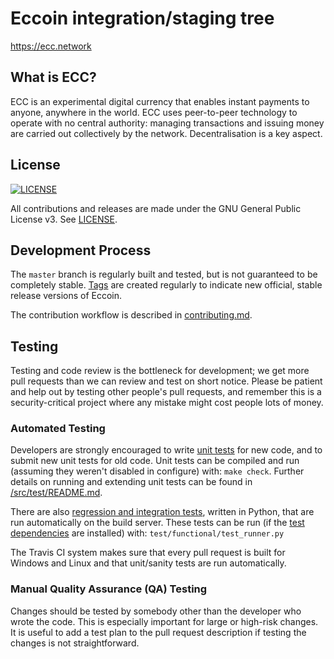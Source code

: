 Eccoin integration/staging tree
=====================================

https://ecc.network

What is ECC?
----------------

ECC is an experimental digital currency that enables instant payments to
anyone, anywhere in the world. ECC uses peer-to-peer technology to operate
with no central authority: managing transactions and issuing money are carried
out collectively by the network. Decentralisation is a key aspect.

License
-------
[![LICENSE](https://img.shields.io/github/license/project-ecc/eccoin.svg)](https://github.com/project-ecc/eccoin/blob/master/LICENSE)

All contributions and releases are made under the GNU General Public License v3. See [LICENSE](https://github.com/project-ecc/eccoin/blob/master/LICENSE).


Development Process
-------------------

The `master` branch is regularly built and tested, but is not guaranteed to be
completely stable. [Tags](https://github.com/project-ecc/eccoin/tags) are created
regularly to indicate new official, stable release versions of Eccoin.

The contribution workflow is described in [contributing.md](contributing.md).


Testing
-------

Testing and code review is the bottleneck for development; we get more pull
requests than we can review and test on short notice. Please be patient and help out by testing
other people's pull requests, and remember this is a security-critical project where any mistake might cost people
lots of money.

### Automated Testing

Developers are strongly encouraged to write [unit tests](src/test/README.md) for new code, and to
submit new unit tests for old code. Unit tests can be compiled and run
(assuming they weren't disabled in configure) with: `make check`. Further details on running
and extending unit tests can be found in [/src/test/README.md](/src/test/README.md).

There are also [regression and integration tests](/test), written
in Python, that are run automatically on the build server.
These tests can be run (if the [test dependencies](/test) are installed) with: `test/functional/test_runner.py`

The Travis CI system makes sure that every pull request is built for Windows and Linux and that unit/sanity tests are run automatically.

### Manual Quality Assurance (QA) Testing

Changes should be tested by somebody other than the developer who wrote the
code. This is especially important for large or high-risk changes. It is useful
to add a test plan to the pull request description if testing the changes is
not straightforward.
